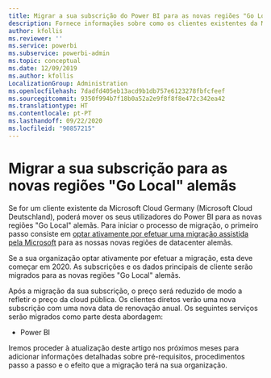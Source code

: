 ```yaml
---
title: Migrar a sua subscrição do Power BI para as novas regiões "Go Local" alemãs
description: Fornece informações sobre como os clientes existentes da Microsoft Cloud Germany (Microsoft Cloud Deutschland) podem migrar os seus utilizadores do Power BI para as novas regiões "Go Local" alemãs.
author: kfollis
ms.reviewer: ''
ms.service: powerbi
ms.subservice: powerbi-admin
ms.topic: conceptual
ms.date: 12/09/2019
ms.author: kfollis
LocalizationGroup: Administration
ms.openlocfilehash: 7dadfd405eb13acd9b1db757e6123278fbfcfeef
ms.sourcegitcommit: 9350f994b7f18b0a52a2e9f8f8f8e472c342ea42
ms.translationtype: HT
ms.contentlocale: pt-PT
ms.lasthandoff: 09/22/2020
ms.locfileid: "90857215"
---
```

# <a name="migrate-your-subscription-to-the-new-go-local-german-regions"></a>Migrar a sua subscrição para as novas regiões "Go Local" alemãs

Se for um cliente existente da Microsoft Cloud Germany (Microsoft Cloud Deutschland), poderá mover os seus utilizadores do Power BI para as novas regiões "Go Local" alemãs. Para iniciar o processo de migração, o primeiro passo consiste em [optar ativamente por efetuar uma migração assistida pela Microsoft](/microsoft-365/enterprise/ms-cloud-germany-migration-opt-in) para as nossas novas regiões de datacenter alemãs.

Se a sua organização optar ativamente por efetuar a migração, esta deve começar em 2020. As subscrições e os dados principais de cliente serão migrados para as novas regiões "Go Local" alemãs.

Após a migração da sua subscrição, o preço será reduzido de modo a refletir o preço da cloud pública. Os clientes diretos verão uma nova subscrição com uma nova data de renovação anual. Os seguintes serviços serão migrados como parte desta abordagem:

* Power BI

Iremos proceder à atualização deste artigo nos próximos meses para adicionar informações detalhadas sobre pré-requisitos, procedimentos passo a passo e o efeito que a migração terá na sua organização.